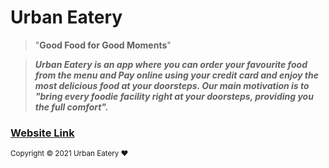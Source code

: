 # Urban Eatery

> \"**Good Food for Good Moments**\"

> **_Urban Eatery is an app where you can order your favourite food from the menu and Pay online using your credit card and enjoy the most delicious food at your doorsteps. Our main motivation is to "bring every foodie facility right at your doorsteps, providing you the full comfort"._**

### [Website Link](https://food-delivery-e2002.web.app/)

<small className="text-secondary">
    Copyright &copy; 2021 Urban Eatery
    <span role="img">❤️</span>
    <span>
      <a
        className="text-color"
        href="https://github.com/codernishchay/Urban-Eatery-Frontend"
      ></a>
    </span>
  </small>
